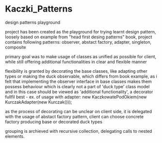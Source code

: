 # Kaczki_Patterns
design patterns playground

project has been created as the playground for trying learnt design pattern,
loosely based on example from "head first desing patterns" book, project
contains following patterns: observer, abstact factory, adapter, singleton, composite 

primary goal was to make usage of classes as unified as possible for client, while still offering additional functionalities in clear and flexible manner

flexibility is granted by decorating the base classes, like adapting other types or making the duck observable, which differs from book example, as i felt that implementing the observer interface in base classes makes them possess
behaviour which is clearly not a part of 'duck type' class model and in this case should be viewed as 'additional functionality', a decorator fullfil best -
ex. of usage with adapter: new KaczkowatePodOkiem(new KurczakAdapter(new Kurczak()));

as the process of decorating can be unclear on client side, it is delegated with the usage of abstact factory pattern,
client can choose concrete factory producing base or decorated duck types

grouping is archieved with recursive collection, delegating calls to nested elements.
